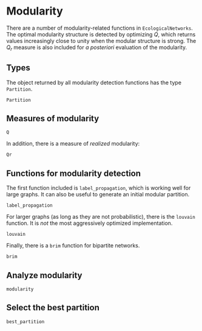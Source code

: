 # Modularity

There are a number of modularity-related functions in `EcologicalNetworks`. The
optimal modularity structure is detected by optimizing $Q$, which returns values
increasingly close to unity when the modular structure is strong. The $Q_r$
measure is also included for *a posteriori* evaluation of the modularity.

## Types

The object returned by all modularity detection functions has the type
`Partition`.

~~~@docs
Partition
~~~

## Measures of modularity

~~~@docs
Q
~~~

In addition, there is a measure of *realized* modularity:

~~~@docs
Qr
~~~

## Functions for modularity detection

The first function included is `label_propagation`, which is working well for
large graphs. It can also be useful to generate an initial modular partition.

~~~@docs
label_propagation
~~~

For larger graphs (as long as they are not probabilistic), there is the
`louvain` function. It is *not* the most aggressively optimized implementation.

~~~@docs
louvain
~~~

Finally, there is a `brim` function for bipartite networks.

~~~@docs
brim
~~~

## Analyze modularity

~~~@docs
modularity
~~~

## Select the best partition

~~~@docs
best_partition
~~~
